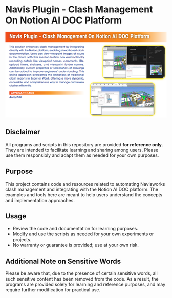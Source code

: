 # Navis Plugin - Clash Management On Notion AI DOC Platform

![image](https://github.com/HKIBIMTechnical/HKIBIM-BIMAutomationArena-2025-Plugin-Navis-Plugin-Clash-Management-On-Notion-AI-DOC-Platform/blob/main/image.png)

## Disclaimer

All programs and scripts in this repository are provided **for reference only**. They are intended to facilitate learning and sharing among users. Please use them responsibly and adapt them as needed for your own purposes.

## Purpose

This project contains code and resources related to automating Navisworks clash management and integrating with the Notion AI DOC platform. The examples and tools here are meant to help users understand the concepts and implementation approaches.

## Usage

- Review the code and documentation for learning purposes.
- Modify and use the scripts as needed for your own experiments or projects.
- No warranty or guarantee is provided; use at your own risk.

## Additional Note on Sensitive Words

Please be aware that, due to the presence of certain sensitive words, all such sensitive content has been removed from the code. As a result, the programs are provided solely for learning and reference purposes, and may require further modification for practical use.
